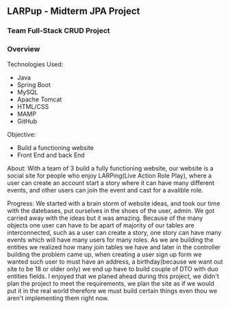 ## LARPup - Midterm JPA Project

### Team Full-Stack CRUD Project

### Overview


Technologies Used:
* Java 
* Spring Boot
* MySQL
* Apache Tomcat
* HTML/CSS
* MAMP
* GitHub

Objective:
* Build a functioning website
* Front End and back End


About:
With a team of 3 build a fully functioning website, our website is a social site for people who enjoy LARPing(Live Action Role Play), where a user can create an account start a story where it can have many different events, and other users can join the event and cast for a avalible role.


Progress:
We started with a brain storm of website ideas, and took our time with the datebases, put ourselves in the shoes of the user, admin.  We got carried away with the ideas but it was amazing.  Because of the many objects one user can have to be apart of majority of our tables are interconnected, such as a user can create a story, one story can have many events which will have many users for many roles.  As we are building the entities we realized how many join tables we have and later in the controller building the problem came up, when creating a user sign up form we wanted such user to must have an address, a birthday(because we want out site to be 18 or older only) we end up have to build couple of DTO with duo entities fields.  I enjoyed that we planed ahead during this project, we didn't plan the project to meet the requirements, we plan the site as if we would put it in the real world therefore we must build certain things even thou we aren't implementing them right now. 
